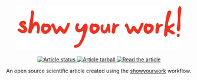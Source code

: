 <p align="center">
<a href="https://github.com/showyourwork/showyourwork">
<img width = "450" src="https://raw.githubusercontent.com/showyourwork/.github/main/images/showyourwork.png" alt="showyourwork"/>
</a>
<br>
<br>
<a href="https://github.com/shashankdholakia/analytic-interferometry-paper/actions/workflows/build.yml">
<img src="https://github.com/shashankdholakia/analytic-interferometry-paper/actions/workflows/build.yml/badge.svg?branch=main" alt="Article status"/>
</a>
<a href="https://github.com/shashankdholakia/analytic-interferometry-paper/raw/main-pdf/arxiv.tar.gz">
<img src="https://img.shields.io/badge/article-tarball-blue.svg?style=flat" alt="Article tarball"/>
</a>
<a href="https://github.com/shashankdholakia/analytic-interferometry-paper/raw/main-pdf/ms.pdf">
<img src="https://img.shields.io/badge/article-pdf-blue.svg?style=flat" alt="Read the article"/>
</a>
</p>

An open source scientific article created using the [showyourwork](https://github.com/showyourwork/showyourwork) workflow.
